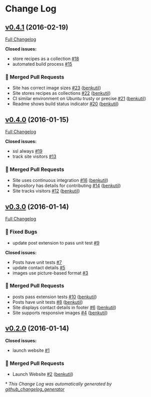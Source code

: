 # Change Log

## [v0.4.1](https://github.com/benkutil/benkutil.github.io/tree/v0.4.1) (2016-02-19)
[Full Changelog](https://github.com/benkutil/benkutil.github.io/compare/v0.4.0...v0.4.1)

**Closed issues:**

- store recipes as a collection [\#18](https://github.com/benkutil/benkutil.github.io/issues/18)
- automated build process [\#15](https://github.com/benkutil/benkutil.github.io/issues/15)

### :twisted_rightwards_arrows: Merged Pull Requests

- Site has correct image sizes [\#23](https://github.com/benkutil/benkutil.github.io/pull/23) ([benkutil](https://github.com/benkutil))
- Site stores recipes as collections [\#22](https://github.com/benkutil/benkutil.github.io/pull/22) ([benkutil](https://github.com/benkutil))
- CI similar environment on Ubuntu trusty or precise [\#21](https://github.com/benkutil/benkutil.github.io/pull/21) ([benkutil](https://github.com/benkutil))
- Readme shows build status indicator [\#20](https://github.com/benkutil/benkutil.github.io/pull/20) ([benkutil](https://github.com/benkutil))

## [v0.4.0](https://github.com/benkutil/benkutil.github.io/tree/v0.4.0) (2016-01-15)
[Full Changelog](https://github.com/benkutil/benkutil.github.io/compare/v0.3.0...v0.4.0)

**Closed issues:**

- ssl always [\#19](https://github.com/benkutil/benkutil.github.io/issues/19)
- track site visitors [\#13](https://github.com/benkutil/benkutil.github.io/issues/13)

### :twisted_rightwards_arrows: Merged Pull Requests

- Site uses continuous integration [\#16](https://github.com/benkutil/benkutil.github.io/pull/16) ([benkutil](https://github.com/benkutil))
- Repository has details for contributing [\#14](https://github.com/benkutil/benkutil.github.io/pull/14) ([benkutil](https://github.com/benkutil))
- Site tracks visitors [\#12](https://github.com/benkutil/benkutil.github.io/pull/12) ([benkutil](https://github.com/benkutil))

## [v0.3.0](https://github.com/benkutil/benkutil.github.io/tree/v0.3.0) (2016-01-14)
[Full Changelog](https://github.com/benkutil/benkutil.github.io/compare/v0.2.0...v0.3.0)

### :bug: Fixed Bugs

- update post extension to pass unit test [\#9](https://github.com/benkutil/benkutil.github.io/issues/9)

**Closed issues:**

- Posts have unit tests [\#7](https://github.com/benkutil/benkutil.github.io/issues/7)
- update contact details [\#5](https://github.com/benkutil/benkutil.github.io/issues/5)
- images use picture-based format [\#3](https://github.com/benkutil/benkutil.github.io/issues/3)

### :twisted_rightwards_arrows: Merged Pull Requests

- posts pass extension tests [\#10](https://github.com/benkutil/benkutil.github.io/pull/10) ([benkutil](https://github.com/benkutil))
- Posts have unit tests [\#8](https://github.com/benkutil/benkutil.github.io/pull/8) ([benkutil](https://github.com/benkutil))
- Site displays contact details in footer [\#6](https://github.com/benkutil/benkutil.github.io/pull/6) ([benkutil](https://github.com/benkutil))
- Site supports responsive images [\#4](https://github.com/benkutil/benkutil.github.io/pull/4) ([benkutil](https://github.com/benkutil))

## [v0.2.0](https://github.com/benkutil/benkutil.github.io/tree/v0.2.0) (2016-01-14)
**Closed issues:**

- launch website [\#1](https://github.com/benkutil/benkutil.github.io/issues/1)

### :twisted_rightwards_arrows: Merged Pull Requests

- Launch Website [\#2](https://github.com/benkutil/benkutil.github.io/pull/2) ([benkutil](https://github.com/benkutil))



\* *This Change Log was automatically generated by [github_changelog_generator](https://github.com/skywinder/Github-Changelog-Generator)*